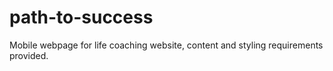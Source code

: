 # path-to-success
Mobile webpage for life coaching website, content and styling requirements provided. 
